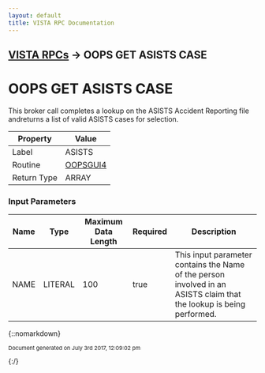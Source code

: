 ```yaml
---
layout: default
title: VISTA RPC Documentation
---
```


## [VISTA RPCs](TableOfContents) &#8594; OOPS GET ASISTS CASE
# OOPS GET ASISTS CASE

This broker call completes a lookup on the ASISTS Accident Reporting file andreturns a list of valid ASISTS cases for selection.

Property | Value
--- | ---
Label | ASISTS
Routine | [OOPSGUI4](http://code.osehra.org/dox/Routine_OOPSGUI4_source.html)
Return Type | ARRAY


### Input Parameters

Name | Type | Maximum Data Length | Required | Description
--- | --- | --- | --- | ---
NAME | LITERAL | 100 | true | This input parameter contains the Name of the person involved in an ASISTS claim that the lookup is being performed.



{::nomarkdown} <br/><p style="font-size: 11px">Document generated on July 3rd 2017, 12:09:02 pm</p>{:/}